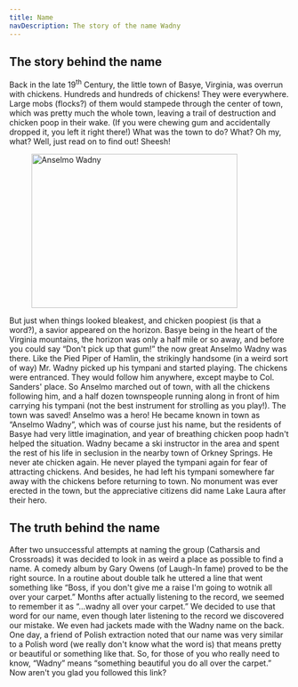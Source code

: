 ```yaml
---
title: Name
navDescription: The story of the name Wadny
---
```

## The story behind the name
Back in the late 19<sup>th</sup> Century, the little town of Basye, Virginia, was overrun with chickens. Hundreds and hundreds of chickens! They were everywhere. Large mobs (flocks?) of them would stampede through the center of town, which was pretty much the whole town, leaving a trail of destruction and chicken poop in their wake. (If you were chewing gum and accidentally dropped it, you left it right there!) What was the town to do? What? Oh my, what? Well, just read on to find out! Sheesh!

<figure class="aside-left">
    <img src="{% link band/pictures/Anselmo.jpg %}" width="370" height="277" alt="Anselmo Wadny">
</figure>

But just when things looked bleakest, and chicken poopiest (is that a word?), a savior appeared on the horizon. Basye being in the heart of the Virginia mountains, the horizon was only a half mile or so away, and before you could say “Don't pick up that gum!” the now great Anselmo Wadny was there. Like the Pied Piper of Hamlin, the strikingly handsome (in a weird sort of way) Mr. Wadny picked up his tympani and started playing. The chickens were entranced. They would follow him anywhere, except maybe to Col. Sanders' place. So Anselmo marched out of town, with all the chickens following him, and a half dozen townspeople running along in front of him carrying his tympani (not the best instrument for strolling as you play!). The town was saved! Anselmo was a hero! He became known in town as “Anselmo Wadny”, which was of course just his name, but the residents of Basye had very little imagination, and year of breathing chicken poop hadn't helped the situation. Wadny became a ski instructor in the area and spent the rest of his life in seclusion in the nearby town of Orkney Springs. He never ate chicken again. He never played the tympani again for fear of attracting chickens. And besides, he had left his tympani somewhere far away with the chickens before returning to town. No monument was ever erected in the town, but the appreciative citizens did name Lake Laura after their hero.

## The truth behind the name
After two unsuccessful attempts at naming the group (Catharsis and Crossroads) it was decided to look in as weird a place as possible to find a name. A comedy album by Gary Owens (of Laugh-In fame) proved to be the right source. In a routine about double talk he uttered a line that went something like “Boss, if you don't give me a raise I'm going to wotnik all over your carpet.” Months after actually listening to the record, we seemed to remember it as “…wadny all over your carpet.” We decided to use that word for our name, even though later listening to the record we discovered our mistake. We even had jackets made with the Wadny name on the back. One day, a friend of Polish extraction noted that our name was very similar to a Polish word (we really don't know what the word is) that means pretty or beautiful or something like that. So, for those of you who really need to know, “Wadny” means “something beautiful you do all over the carpet.” Now aren't you glad you followed this link?